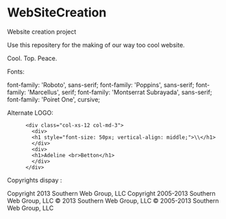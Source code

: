 # WebSiteCreation
Website creation project

Use this repositery for the making of our way too cool website.

Cool. Top. Peace.

Fonts:
<link href="https://fonts.googleapis.com/css?family=Marcellus|Montserrat+Subrayada|Poiret+One|Poppins|Roboto" rel="stylesheet">
font-family: 'Roboto', sans-serif;
font-family: 'Poppins', sans-serif;
font-family: 'Marcellus', serif;
font-family: 'Montserrat Subrayada', sans-serif;
font-family: 'Poiret One', cursive;


Alternate LOGO:
<!-- Logo / Title -->
          <div class="col-xs-12 col-md-3">
            <div>
            <h1 style="font-size: 50px; vertical-align: middle;">\\</h1>
            </div>
            <div>
            <h1>Adeline <br>Betton</h1>
            </div>
          </div>
<!-- Logo / Title END -->

Copyrights dispay :

Copyright 2013 Southern Web Group, LLC
Copyright 2005-2013 Southern Web Group, LLC
© 2013 Southern Web Group, LLC
© 2005-2013 Southern Web Group, LLC